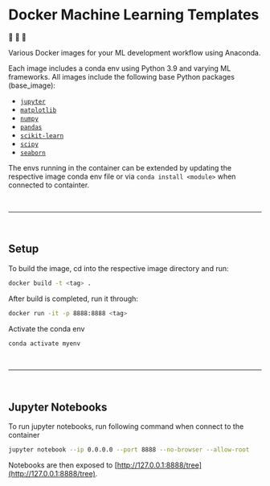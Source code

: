 # Docker Machine Learning Templates

:whale2: :robot: :whale2:

Various Docker images for your ML development workflow using Anaconda. 

Each image includes a conda env using Python 3.9 and varying ML frameworks. All images include the following base Python packages (base_image):

- [`jupyter`](https://jupyter.org/)
- [`matplotlib`](https://matplotlib.org/)
- [`numpy`](https://numpy.org/)
- [`pandas`](https://pandas.pydata.org/)
- [`scikit-learn`](https://scikit-learn.org/)
- [`scipy`](https://www.scipy.org/)
- [`seaborn`](https://seaborn.pydata.org/)

The envs running in the container can be extended by updating the respective image conda env file or via `conda install <module>` when connected to containter.

<br>

------

<br>

## Setup

To build the image, cd into the respective image directory and run:
```bash
docker build -t <tag> .
```
After build is completed, run it through:
```bash
docker run -it -p 8888:8888 <tag>
```
Activate the conda env
```bash
conda activate myenv
```

<br>

------

<br>

## Jupyter Notebooks

To run jupyter notebooks, run following command when connect to the container
```bash	
jupyter notebook --ip 0.0.0.0 --port 8888 --no-browser --allow-root
```
Notebooks are then exposed to [http://127.0.0.1:8888/tree](http://127.0.0.1:8888/tree).